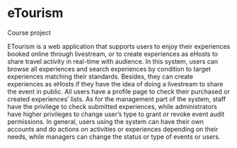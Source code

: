 # eTourism
Course project

ETourism is a web application that supports users to enjoy their experiences booked online through livestream, 
or to create experiences as eHosts to share travel activity in real-time with audience.
In this system, users can browse all experiences and search experiences by condition to target 
experiences matching their standards. Besides, they can create experiences as eHosts if they have the idea 
of doing a livestream to share the event in public. All users have a profile page to check their purchased or 
created experiences’ lists.
As for the management part of the system, staff have the privilege to check submitted experiences,
while administrators have higher privileges to change user’s type to grant or revoke event audit permissions.
In general, users using the system can have their own accounts and do actions on activities or 
experiences depending on their needs, while managers can change the status or type of events or users.
